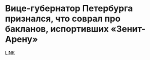 # Вице-губернатор Петербурга признался, что соврал про бакланов, испортивших «Зенит-Арену»



[LINK](https://varlamov.ru/3222590.html)